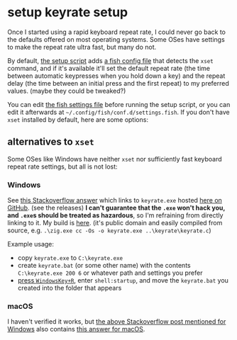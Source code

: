 # setup keyrate setup

Once I started using a rapid keyboard repeat rate,
I could never go back to the defaults offered on most operating systems.
Some OSes have settings to make the repeat rate ultra fast, but many do not.

By default, [the setup script](/setup.sh)
adds [a fish config file](/fish/settings.fish)
that detects the `xset` command,
and if it's available it'll set the default repeat rate
(the time between automatic keypresses when you hold down a key)
and the repeat delay (the time between an initial press and the first repeat)
to my preferred values. (maybe they could be tweaked?)

You can edit [the fish settings file](/fish/settings.fish) before running the setup script,
or you can edit it afterwards at `~/.config/fish/conf.d/settings.fish`.
If you don't have `xset` installed by default, here are some options:

## alternatives to `xset`

Some OSes like Windows have neither `xset` nor sufficiently fast keyboard repeat rate settings,
but all is not lost:

### Windows

See [this Stackoverflow answer](https://stackoverflow.com/questions/171326/how-can-i-increase-the-key-repeat-rate-beyond-the-oss-limit/11056655#11056655)
which links to `keyrate.exe` hosted [here on GitHub](https://github.com/EricTetz/keyrate).
(see the releases)
**I can't guarantee that the `.exe` won't hack you, and `.exe`s should be treated as hazardous**,
so I'm refraining from directly linking to it.
My build is [here](./keyrate.exe).
(it's public domain and easily compiled from source, e.g.
`.\zig.exe cc -Os -o keyrate.exe ..\keyrate\keyrate.c`)

Example usage:

- copy `keyrate.exe` to `C:\keyrate.exe`
- create `keyrate.bat` (or some other name) with the contents `C:\keyrate.exe 200 6`
  or whatever path and settings you prefer
- [press `WindowsKey+R`](https://stackoverflow.com/questions/21218346/run-batch-file-on-start-up/54328347#54328347),
  enter `shell:startup`,
  and move the `keyrate.bat` you created into the folder that appears

### macOS

I haven't verified it works, but
[the above Stackoverflow post mentioned for Windows](<(https://stackoverflow.com/questions/171326/how-can-i-increase-the-key-repeat-rate-beyond-the-oss-limit/11056655#11056655)>)
also contains [this answer for macOS](https://stackoverflow.com/a/429465).
